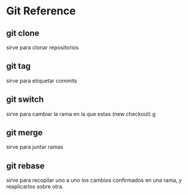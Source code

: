 # Git Reference

## git clone
sirve para clonar repositorios

## git tag
sirve para etiquetar commits

## git switch
sirve para cambiar la rama en la que estas (new checkout)
g

## git merge
sirve para juntar ramas

## git rebase
sirve para recopilar uno a uno los cambios confirmados en una rama, y reaplicarlos sobre otra.
